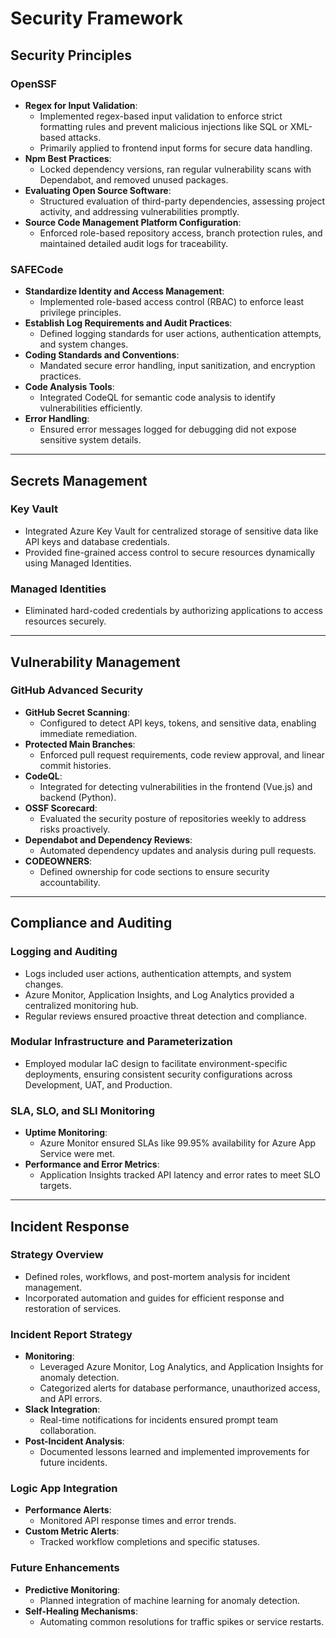# Security Framework

## Security Principles

### OpenSSF
- **Regex for Input Validation**:
  - Implemented regex-based input validation to enforce strict formatting rules and prevent malicious injections like SQL or XML-based attacks.
  - Primarily applied to frontend input forms for secure data handling.
- **Npm Best Practices**:
  - Locked dependency versions, ran regular vulnerability scans with Dependabot, and removed unused packages.
- **Evaluating Open Source Software**:
  - Structured evaluation of third-party dependencies, assessing project activity, and addressing vulnerabilities promptly.
- **Source Code Management Platform Configuration**:
  - Enforced role-based repository access, branch protection rules, and maintained detailed audit logs for traceability.

### SAFECode
- **Standardize Identity and Access Management**:
  - Implemented role-based access control (RBAC) to enforce least privilege principles.
- **Establish Log Requirements and Audit Practices**:
  - Defined logging standards for user actions, authentication attempts, and system changes.
- **Coding Standards and Conventions**:
  - Mandated secure error handling, input sanitization, and encryption practices.
- **Code Analysis Tools**:
  - Integrated CodeQL for semantic code analysis to identify vulnerabilities efficiently.
- **Error Handling**:
  - Ensured error messages logged for debugging did not expose sensitive system details.

---

## Secrets Management

### Key Vault
- Integrated Azure Key Vault for centralized storage of sensitive data like API keys and database credentials.
- Provided fine-grained access control to secure resources dynamically using Managed Identities.

### Managed Identities
- Eliminated hard-coded credentials by authorizing applications to access resources securely.

---

## Vulnerability Management

### GitHub Advanced Security
- **GitHub Secret Scanning**:
  - Configured to detect API keys, tokens, and sensitive data, enabling immediate remediation.
- **Protected Main Branches**:
  - Enforced pull request requirements, code review approval, and linear commit histories.
- **CodeQL**:
  - Integrated for detecting vulnerabilities in the frontend (Vue.js) and backend (Python).
- **OSSF Scorecard**:
  - Evaluated the security posture of repositories weekly to address risks proactively.
- **Dependabot and Dependency Reviews**:
  - Automated dependency updates and analysis during pull requests.
- **CODEOWNERS**:
  - Defined ownership for code sections to ensure security accountability.

---

## Compliance and Auditing

### Logging and Auditing
- Logs included user actions, authentication attempts, and system changes.
- Azure Monitor, Application Insights, and Log Analytics provided a centralized monitoring hub.
- Regular reviews ensured proactive threat detection and compliance.

### Modular Infrastructure and Parameterization
- Employed modular IaC design to facilitate environment-specific deployments, ensuring consistent security configurations across Development, UAT, and Production.

### SLA, SLO, and SLI Monitoring
- **Uptime Monitoring**:
  - Azure Monitor ensured SLAs like 99.95% availability for Azure App Service were met.
- **Performance and Error Metrics**:
  - Application Insights tracked API latency and error rates to meet SLO targets.

---

## Incident Response

### Strategy Overview
- Defined roles, workflows, and post-mortem analysis for incident management.
- Incorporated automation and guides for efficient response and restoration of services.

### Incident Report Strategy
- **Monitoring**:
  - Leveraged Azure Monitor, Log Analytics, and Application Insights for anomaly detection.
  - Categorized alerts for database performance, unauthorized access, and API errors.
- **Slack Integration**:
  - Real-time notifications for incidents ensured prompt team collaboration.
- **Post-Incident Analysis**:
  - Documented lessons learned and implemented improvements for future incidents.

### Logic App Integration
- **Performance Alerts**:
  - Monitored API response times and error trends.
- **Custom Metric Alerts**:
  - Tracked workflow completions and specific statuses.

### Future Enhancements
- **Predictive Monitoring**:
  - Planned integration of machine learning for anomaly detection.
- **Self-Healing Mechanisms**:
  - Automating common resolutions for traffic spikes or service restarts.
